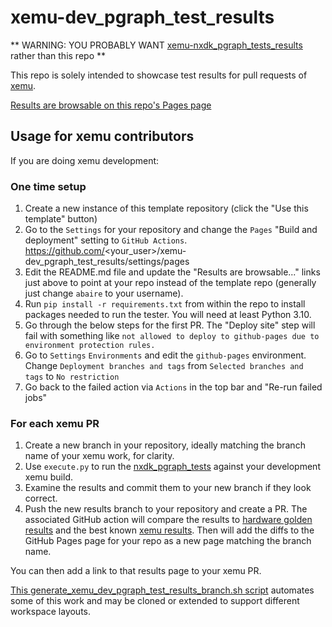 xemu-dev_pgraph_test_results
===

** WARNING: YOU PROBABLY WANT [xemu-nxdk_pgraph_tests_results](https://github.com/abaire/xemu-nxdk_pgraph_tests_results) rather than this repo **

This repo is solely intended to showcase test results for pull requests of [xemu](http://xemu.app).

[Results are browsable on this repo's Pages page](https://lostromb.github.io/pgraph_test_results_2)

## Usage for xemu contributors

If you are doing xemu development:

### One time setup
1. Create a new instance of this template repository (click the "Use this template" button)
2. Go to the `Settings` for your repository and change the `Pages` "Build and deployment" setting to `GitHub Actions`. https://github.com/<your_user>/xemu-dev_pgraph_test_results/settings/pages
3. Edit the README.md file and update the "Results are browsable..." links just above to point at your repo instead of the template repo (generally just change `abaire` to your username).
4. Run `pip install -r requirements.txt` from within the repo to install packages needed to run the tester. You will need at least Python 3.10.
5. Go through the below steps for the first PR. The "Deploy site" step will fail with something like `not allowed to deploy to github-pages due to environment protection rules.`
6. Go to `Settings` `Environments` and edit the `github-pages` environment. Change `Deployment branches and tags` from `Selected branches and tags` to `No restriction`
7. Go back to the failed action via `Actions` in the top bar and "Re-run failed jobs"

### For each xemu PR
1. Create a new branch in your repository, ideally matching the branch name of your xemu work, for clarity.
2. Use `execute.py` to run the [nxdk_pgraph_tests](https://github.com/abaire/nxdk_pgraph_tests) against your development xemu build.
3. Examine the results and commit them to your new branch if they look correct.
4. Push the new results branch to your repository and create a PR. The associated GitHub action will compare the results to [hardware golden results](https://github.com/abaire/nxdk_pgraph_tests_golden_results) and the best known [xemu results](https://github.com/abaire/xemu-nxdk_pgraph_tests_results). Then will add the diffs to the GitHub Pages page for your repo as a new page matching the branch name.

You can then add a link to that results page to your xemu PR.

[This generate_xemu_dev_pgraph_test_results_branch.sh script](https://github.com/abaire/xemu-util-scripts/blob/5c676ac2f1cfd7cb9420cb815919f8875fda067c/generate_xemu_dev_pgraph_test_results_branch.sh) automates some of this work and may be cloned or extended to support different workspace layouts.

